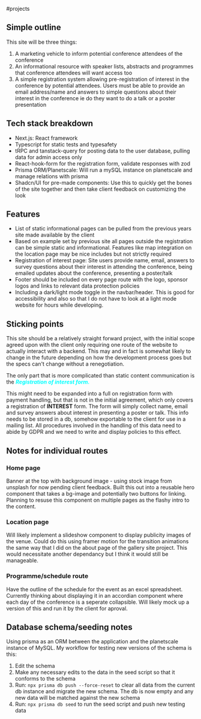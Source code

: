 #projects 

## Simple outline
This site will be three things:
1. A marketing vehicle to inform potential conference attendees of the conference
2. An informational resource with speaker lists, abstracts and programmes that conference attendees will want access too
3. A simple registration system allowing pre-registration of interest in the conference by potential attendees. Users must be able to provide an email address/name and answers to simple questions about their interest in the conference ie do they want to do a talk or a poster presentation

## Tech stack breakdown
- Next.js: React framework
- Typescript for static tests and typesafety
- tRPC and tanstack-query for posting data to the user database, pulling data for admin access only
- React-hook-form for the registration form, validate responses with zod
- Prisma ORM/Planetscale: Will run a mySQL instance on planetscale and manage relations with prisma
- Shadcn/UI for pre-made components: Use this to quickly get the bones of the site together and then take client feedback on customizing the look

## Features
- List of static informational pages can be pulled from the previous years site made available by the client
- Based on example set by previous site all pages outside the registration can be simple static and informational. Features like map integration on the location page may be nice includes but not strictly required
- Registration of interest page: Site users provide name, email, answers to survey questions about their interest in attending the conference, being emailed updates about the conference, presenting a poster/talk
- Footer should be included on every page route with the logo, sponsor logos and links to relevant data protection policies
- Including a dark/light mode toggle in the navbar/header. This is good for accessibility and also so that I do not have to look at a light mode website for hours while developing.

## Sticking points
This site should be a relatively straight forward project, with the initial scope agreed upon with the client only requiring one route of the website to actually interact with a backend. This may and in fact is somewhat likely to change in the future depending on how the development process goes but the specs can't change without a renegotiation.

The only part that is more complicated than static content communication is the <span style="font-weight: bold; font-style: italic; color: cyan;">Registration of interest form.</span>

This might need to be expanded into a full on registration form with payment handling, but that is not in the initial agreement, which only covers a registration of **INTEREST** form. The form will simply collect name, email and survey answers about interest in presenting a poster or talk. This info needs to be stored in a db, somehow exportable to the client for use in a mailing list. All procedures involved in the handling of this data need to abide by GDPR and we need to write and display policies to this effect.

## Notes for individual routes

### Home page
Banner at the top with background image - using stock image from unsplash for now pending client feedback. Built this out into a reusable hero component that takes a bg-image and potentially two buttons for linking. Planning to resuse this component on multiple pages as the flashy intro to the content.

### Location page
Will likely implement a slideshow component to display publicity images of the venue. Could do this using framer motion for the transition animations the same way that I did on the about page of the gallery site project. This would necessitate another dependancy but I think it would still be manageable.

### Programme/schedule route
Have the outline of the schedule for the event as an excel spreadsheet. Currently thinking about displaying it in an accordian component where each day of the conference is a seperate collapsible. Will likely mock up a version of this and run it by the client for aproval.

## Database schema/seeding notes
Using prisma as an ORM between the application and the planetscale instance of MySQL. My workflow for testing new versions of the schema is this:
1. Edit the schema
2. Make any necessary edits to the data in the seed script so that it conforms to the schema
3. Run: `npx prisma db push --force-reset` to clear all data from the current db instance and migrate the new schema. The db is now empty and any new data will be matched against the new schema
4. Run: `npx prisma db seed` to run the seed script and push new testing data